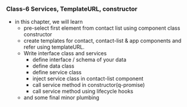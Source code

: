 ### Class-6 Services, TemplateURL, constructor

- in this chapter, we will learn
  - pre-select first element from contact list using component class constructor
  - create templates for contact, contact-list & app components and refer using templateURL.
  - Write interface class and services
      - define interface / schema of your data
      - define data class
      - define service class
      - inject service class in contact-list component
      - call service method in constructor(q-promise)
      - call service method using lifecycle hooks
  - and some final minor plumbing
